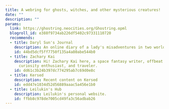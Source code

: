 ```yaml
---
title: A webring for ghosts, witches, and other mysterious creatures!
date: ""
description: ""
params:
  link: https://ghostring.neocities.org/Ghostring.opml
  blogroll_id: e388f9734ab226df5402c97331110720
  recommends:
  - title: Daryl Sun's Journal
    description: An online diary of a lady's misadventures in two worlds
    id: 44bd5dcf5ff7750f135a4a80abe544b0
  - title: Zachary Kai
    description: Hi! Zachary Kai here, a space fantasy writer, offbeat queer, twenty-something,
      curiosity enthusiast, and traveler.
    id: dd61c3b24b397dc774295ab7c69d0e8c
  - title: Kersed
    description: Recent content on Kersed
    id: edd47e1034d52d56889aaac5a456e1b0
  - title: Leilukin's Hub
    description: Leilukin's personal website.
    id: ffbb8c978de7005cd49fa3c56adbab26
---
```

